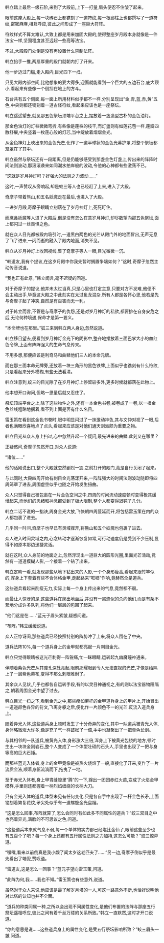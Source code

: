 
韩立踏上最后一级石阶,来到了大殿前,上下一打量,眉头便忍不住皱了起来。

眼前这座大殿上,每一块砖石上都镌刻了一道符纹,每一根廊柱上也都撰写了一道符纹,密密麻麻,相互呼应,彼此之间形成了一座巨大符阵。

符纹样式不算太难认,大致上都是用来加固大殿的,使得整座岁月殿本身就像是一件法宝一样,坚固程度甚至远超一些高等法宝。

不过,大殿殿门处倒是没有再设置什么禁制法阵。

韩立抬手一推,两扇厚重的殿门就朝内打了开来。

他一步迈过门槛,走入殿内,目光四下一扫。

只见大殿内部空间,比他想象的要大得多,迎面就能看到一个巨大的五边石台,底大顶小,看起来有些像一个倒扣在地上的方斗。

石台共有五个侧面,每一面上所用材料似乎都不一样,分别呈现出“金,青,蓝,赤,黄”五色,中央则都还镌刻着一道古怪符纹,看起来应该也是一座祭坛。

韩立遥遥望去,就见那五色祭坛顶端平台之上,摆放着一盏造型古朴的金色油灯。

那金色油灯的灯柱微微弯折,有些像是莲株的枝干,而灯盏则有如莲花苞一样,莲瓣四散舒展,中央竖着一枚莲心般的灯芯,当中绽放着熠熠金光。

从金色神灯上映出来的金色光芒,化作了一道半球状的金色光幕护罩,将整个祭坛都笼罩在了其中。

韩立虽然与祭坛还有一段距离,但是仍能够感受到那盏金色灯盏上,传出来的阵阵时间法则波动,那滚滚袭来如同潮水拍岸般的波动,令他的心神都有些激荡不已。

“这就是岁月神灯吗？好强大的法则之力波动……”

这时,一声赞叹从旁响起,却是蛟三等人也已经赶了上来,进入了大殿。

奇摩子带着熊山,和五名妖魔走在最后,也进入了大殿。

一进岁月殿,奇摩子眼睛立刻落在了岁月神灯上,死死盯住。

而鹰鼻妖魔等人进了大殿后,倒是没有怎么在意岁月神灯,却尽数望向那五色祭坛,面上都闪过一丝畏惧之色。

就在众人目光都被殿内吸引时,一道黑白两色的光芒从殿门外的地面冒出,无声无息了飞了进来,一闪而逝的融入了殿内地面,消失不见。

韩立从岁月神灯上收回视线,瞥了奇摩子等人一眼,目光微微一沉。

“韩道友,我有个提议,在这岁月殿中你我先暂时搁置争端如何？”这时,奇摩子忽然主动传音说道。

“我也正有此意。”韩立闻言,毫不迟疑的回道。

对于奇摩子的提议,他并未太过当真,只是心里也打定主意,只要对方不发难,他便不会主动出手,毕竟这大殿之中此刻实在太过鱼龙混杂,所有人都是各怀心思,他若是先与奇摩子起了冲突,自然是有百害而无一利。

对于韩立而言,不管是与奇摩子的仇怨,还是对岁月神灯的私欲,都要排在自身安危之后,无论何种境遇,保命才是第一要义。

“本命牌也在那里。”狐三来到韩立两人身边,忽然说道。

韩立移目望去,便看到岁月神灯金光下的阴影中,整齐地摆放着三面巴掌大小的血红色令牌,上面有阵阵强大的生命气息传来。

不用多想,那便应该是利奇马和曲鳞他们三人的本命元牌。

而在那三面本命元牌旁,还放着一块三角形的黑色铁牌,上面似乎也镌刻有什么符纹,只是看起来分外模糊,有些无法看清。

韩立注意到,蛟三的目光除了在岁月神灯上停留较多外,更多时候就都落在此物上。

他本想开口询问,但略一思量后就又忍住了。

祭坛顶端平台之上,除了这些物件之外,还有一本金色书卷,被卷成了一卷,以一根金色丝线粗略地捆着,看不到上面是否有什么名目。

雷玉策在看到这金色书卷时,眼中明显闪过了一抹激动神色,其与文仲对视了一眼,后者也满眼欣喜地点了点头,看起来应该是对他们通天剑派颇为重要之物。

韩立目光从众人身上扫过,心中忽然升起一个疑问,最先进来的曲鳞,此刻又在哪里？

正疑惑间,奇摩子忽然开口,对众人说道:

“诸位……”

他的话刚说出口,整个大殿就忽然剧烈一震,之前打开的殿门,竟是自行关闭了起来。

与此同时,大殿四周开始有刺目金光荡漾开来,一阵阵强大的时间法则波动随即将四周笼罩了进去,周围虚空似乎也随之开始发生扭曲。

众人只觉得自己被包裹在一片金色空间之中,四周的时间流动速度顿时变得极其缓慢起来,而他们的思绪和神念都受到了极大限制,整个人都变得迟钝了几分。

韩立二话不说的一掐诀,周身金光大放,飞快朝四周蔓延而开,将包括雷玉策在内的众人都包裹了进去。

几乎同一时间,奇摩子也早已有灵域撑开,将熊山和五个妖魔也包裹了进去。

众人进入时间灵域之内,心念转动才逐渐恢复如常,可行动速度仍是受到不少压制,显得不如原本那边迅捷灵活。

就在这时,众人身前的地面之上,忽然浮现出一道巨大的圆形光圈,里面光芒涌动,竟然有一道道模糊人影,一个接着一个钻了出来。

韩立定睛一看,就发现那些从地下钻出来的人影,一个个身形瘦高,看起来跟竹竿似的,浑身上下套着有些不合体格金甲,走起路来“哐啷”作响,竟赫然全是道兵。

这些道兵看起来削瘦无力,实际上每一个身上传出来的气息,竟然都不弱。

而最让人惊讶的是,这些道兵在爬出地面后,并没有一窝蜂似的杀向他们,而是有条不紊地分成许多队列,将他们一层层的包围了起来。

“他们这是在……”蓝元子眉头紧皱,疑惑问道。

“布阵。”韩立缓缓说道。

众人正惊讶间,那些道兵已经按照特别的阵势冲了上来,将众人围在了中央。

道兵法阵10%,每一个道兵身上的金甲就都亮起一片刺目金光。

韩立只觉得眼睛被这光芒刺得一阵锐痛,忙一眯眼睛,运转起九幽魔瞳神通来。

伴随着紫色光芒从其瞳孔深处亮起,眼前那耀眼到令人无法直视的光芒,才像是给隔上了一层紫色幕布,变得不那么刺眼难耐了。

其余众人见状,几乎也都各自运转手段,有的以灵目神通视之,有的则以法宝器物阻隔之,朝着周围金光中望了过去。

韩立目光一扫之下,看到金光之中,那些瘦如麻杆的金甲道兵身上的甲片上,开始冒出一道道颜色各异的符文,飞离身躯之后,便化作一片颜色不一的光芒,反流入道兵身上。

随着异光入体,这些道兵身上顿时发生了十分奇异的变化,其中一队道兵被青光入体,身体略微涨大许多,像是充了气一样鼓胀了一倍,手中也凝聚出了一把青色长剑。

与其相邻的一队道兵,被黄光入体,身形涨大三倍,浑身上下被黄光包绕的地方,顿时生出一块块金刚岩石,整个人变成了一个体型壮硕的石头人,手里也出现了一把与身等高的巨大石锤。

而那些蓝光入体者,身上的金甲竟像是被热火烧熔了一般,直接化了开来,变作了一片流质金液,顺着身躯流淌而下,拖曳了一地。

至于赤光入体者,身上甲胄缝隙里“腾”的一下,蹿出一团团赤红火苗,变成了火焰金甲模样,手里则还都握着一柄烈焰缠绕的长柄大刀。

只有金光入体的道兵,体型未见有任何变化,只是各自手中出现了一杆金色长矛,上面铭刻着繁复花纹,矛尖处似乎有一道螺旋金光盘踞。

“这是怎么回事,布阵就算了,怎么会同时有如此多不同属性的道兵？”蛟三双目之中也亮着异光,满脸的不可思议之色,问道。

“这些道兵本来就气息不弱,每一个单体的实力都已经堪比金仙了,眼前这些至少也有五百个了吧？每一个身上还都有五行属性法则之力加持,这怎么可能？”蛟三惊异道。

“嘿嘿,看来以前倒真是我小觑了闻太岁这老匹夫了……”另一边,奇摩子倒似乎是最先看出了端倪,赞叹道。

“雷道友,这是怎么一回事？”蓝元子望向雷玉策,问道。

“此阵为何,我……我也不知。”雷玉策也有些意外,说道。

虽然对于众人来说,他应该是最了解岁月塔的一人,可这一路意外不断,也恰好说明他对此塔的认知也并不全面。

“道兵的种类同属一种,之所以会出现不同属性变化,是他们布置的法阵与那座五行祭坛遥相呼应,彼此之间有着千丝万缕的关系所致。”韩立一直默然,这时才开口说道。

“你的意思是说……这些道兵身上的属性变化,是受五行祭坛影响所致？”蛟三眉头一皱,问道。